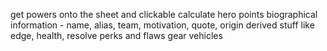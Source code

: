 get powers onto the sheet and clickable
calculate hero points
biographical information - name, alias, team, motivation, quote, origin
derived stuff like edge, health, resolve
perks and flaws
gear
vehicles